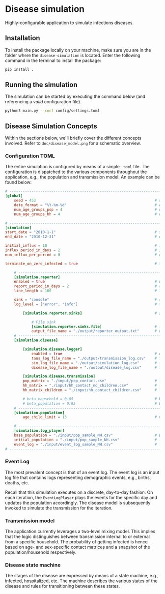 # Disease simulation

Highly-configurable application to simulate infections diseases.

## Installation

To install the package locally on your machine, make sure you are in the folder
where the `disease-simulation` is located. Enter the following command in the terminal 
to install the package:

```bash
pip install .
```

## Running the simulation

The simulation can be started by executing the command below (and referencing a _valid_ configuration file).

```bash
python3 main.py --conf config/settings.toml
```

## Disease Simulation Concepts

Within the sections below, we'll briefly cover the different concepts involved. Refer 
to `doc/disease_model.png` for a schematic overview.

### Configuration TOML

The entire simulation is configured by means of a simple `.toml` file. The configuration is dispatched
to the various components throughout the application, e.g., the population and transmission model. An 
example can be found below:

```toml
# ----------------------------------------------------------------------------------------------------------------------
[global]
    seed = 453                                                      # seed value to yield reproducable results
    date_format = "%Y-%m-%d"                                        # date format used globally
    num_age_groups_pop = 4                                          # number of population age groups
    num_age_groups_hh = 4                                           # number of household age groups

# ----------------------------------------------------------------------------------------------------------------------
[simulation]
start_date = "2010-1-1"                                             # start date simulation
end_date = "2010-12-31"                                             # end date simulation

initial_influx = 10                                                 # initial influx
influx_period_in_days = 2                                           # influx every x days
num_influx_per_period = 0                                           # daily influx

terminate_on_zero_infected = true                                   # terminate if num. infected reaches zero

    # ------------------------------------------------------------------------------------------------------------------
    [simulation.reporter]
    enabled = true                                                  # whether to report while running
    report_period_in_days = 2                                       # report every x days
    line_length = 100                                               # line length for formatting

    sink = "console"                                                # sink for writing reporter data
    log_level = ["error", "info"]                                   # types of logs to show, i.e., debug, info, error

        [simulation.reporter.sinks]                                 # sink specific settigs

            # File sink
            [simulation.reporter.sinks.file]                        # file sink specific settings
            output_file_name = "./output/reporter_output.txt"       # name of the output file in-case file sink is used
    # ------------------------------------------------------------------------------------------------------------------
    [simulation.disease]

        [simulation.disease.logger]
            enabled = true                                          # enable log creation of infection
            tans_log_file_name = "./output/transmission_log.csv"    # file to write transmission log to
            sim_log_file_name = "./output/simulation_log.csv"       # file to write simulation log to
            disease_log_file_name = "./output/disease_log.csv"      # file to write disease log to, i.e., changes in the disease state

        [simulation.disease.transmission]
        pop_matrix = "./input/pop_contact.csv"                      # location population contact matrix
        hh_matrix = "./input/hh_contact_no_children.csv"            # location household contact matrix
        hh_matrix_children = "./input/hh_contact_children.csv"      # location household with children contact matrix

        # beta_household = 0.05                                     # beta household (Deprecated, currently specified in the transmission model)
        # beta_population = 0.95                                    # beta population (Deprecated, currently specified in the transmission model)
    # ------------------------------------------------------------------------------------------------------------------
    [simulation.population]
        age_child_limit = 13                                        # maximum age till individual is considered to be a child (exclusive!)

    # ------------------------------------------------------------------------------------------------------------------
    [simulation.log_player]
    base_population = "./input/pop_sample_NH.csv"                   # Base population is used to compute base age distribution (used to compute adjustment in disease model)
    initial_population = "./input/pop_sample_NH.csv"                # location initial population csv
    event_log = "./input/event_log_sample_NH.csv"                   # location demographic events log
# ----------------------------------------------------------------------------------------------------------------------
```

### Event Log

The most prevalent concept is that of an event log. The event log is an input log file that contains logs
representing demographic events, e.g., births, deaths, etc.

Recall that this simulation executes on a discrete, day-to-day fashion. On each iteration, the `EventLogPlayer`
plays the events for the specific day and updates the population accordingly. The disease model
is subsequently invoked to simulate the transmission for the iteration. 

### Transmission model

The application currently leverages a two-level mixing model. This implies that
the logic distinguishes between transmission internal to or external from a specific household. 
The probability of getting infected is hence based on age- and sex-specific
contact matrices and a snapshot of the population/household respectively. 

### Disease state machine

The stages of the disease are expressed by means of a state 
machine, e.g., infected, hospitalized, etc. The machine describes
the various states of the disease and rules for transitioning between
these states.

